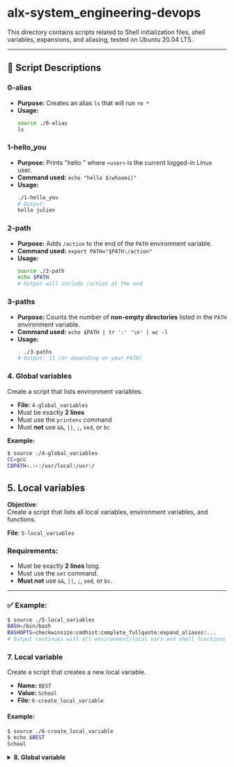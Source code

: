 # alx-system_engineering-devops

This directory contains scripts related to Shell initialization files, shell variables, expansions, and aliasing, tested on Ubuntu 20.04 LTS.

---

## 📄 Script Descriptions

### 0-alias
- **Purpose:** Creates an alias `ls` that will run `rm *`
- **Usage:**
  ```bash
  source ./0-alias
  ls     

### 1-hello_you
- **Purpose:** Prints "hello <user>" where `<user>` is the current logged-in Linux user.
- **Command used:** `echo "hello $(whoami)"`
- **Usage:**
  ```bash
  ./1-hello_you
  # Output:
  hello julien

### 2-path
- **Purpose:** Adds `/action` to the end of the `PATH` environment variable.
- **Command used:** `export PATH="$PATH:/action"`
- **Usage:**
  ```bash
  source ./2-path
  echo $PATH
  # Output will include /action at the end

### 3-paths
- **Purpose:** Counts the number of **non-empty directories** listed in the `PATH` environment variable.
- **Command used:** `echo $PATH | tr ':' '\n' | wc -l`
- **Usage:**
  ```bash
  . ./3-paths
  # Output: 11 (or depending on your PATH)

### 4. Global variables

Create a script that lists environment variables.

- **File:** `4-global_variables`
- Must be exactly **2 lines**
- Must use the `printenv` command
- Must **not** use `&&`, `||`, `;`, `sed`, or `bc`

**Example:**
```bash
$ source ./4-global_variables
CC=gcc
CDPATH=.:~:/usr/local:/usr:/

```

## 5. Local variables

**Objective**:  
Create a script that lists all local variables, environment variables, and functions.

**File**: `5-local_variables`

### Requirements:
- Must be exactly **2 lines** long.
- Must use the `set` command.
- **Must not** use `&&`, `||`, `;`, `sed`, or `bc`.

---

### ✅ Example:

```bash
$ source ./5-local_variables
BASH=/bin/bash
BASHOPTS=checkwinsize:cmdhist:complete_fullquote:expand_aliases:...
# Output continues with all environment/local vars and shell functions
```

### 7. Local variable

Create a script that creates a new local variable.

- **Name:** `BEST`  
- **Value:** `School`  
- **File:** `6-create_local_variable`

#### Example:
```bash
$ source ./6-create_local_variable
$ echo $BEST
School
```

<details>
<summary><strong>8. Global variable</strong></summary>

Create a script that creates a new global variable.

- **Name:** `BEST`  
- **Value:** `School`  
- **File:** `7-create_global_variable`

<details>
<summary>Example:</summary>

```bash
$ source ./7-create_global_variable
$ echo $BEST
School
</details> </details> 
```

<details>
<summary><strong>9. Every addition to true knowledge is an addition to human power</strong></summary>

Write a script that prints the result of the addition of `128` with the value stored in the environment variable `TRUEKNOWLEDGE`, followed by a new line.

- **File:** `8-true_knowledge`

<details>
<summary>Example:</summary>

```bash
$ export TRUEKNOWLEDGE=1209
$ ./8-true_knowledge | cat -e
1337$
</details> </details> 
```

<details>
<summary><strong>9. Divide and rule</strong></summary>

Write a script that prints the result of `POWER` divided by `DIVIDE`, followed by a new line.

- **POWER** and **DIVIDE** are environment variables
- **File:** `9-divide_and_rule`

<details>
<summary>Example:</summary>

```bash
$ export POWER=42784
$ export DIVIDE=32
$ ./9-divide_and_rule
1337
</details> </details> 
```

<details>
<summary><strong>10. Love is anterior to life, posterior to death, initial of creation, and the exponent of breath</strong></summary>

Write a script that displays the result of `BREATH` to the power `LOVE`.

- **BREATH** and **LOVE** are environment variables
- The script should display the result followed by a new line
- **File:** `10-love_exponent_breath`

<details>
<summary>Example:</summary>

```bash
$ export BREATH=4
$ export LOVE=3
$ ./10-love_exponent_breath
64
</details> </details> 
```

<details>
<summary><strong>11. There are 10 types of people in the world -- Those who understand binary, and those who don't</strong></summary>

Write a script that converts a number from base 2 to base 10.

- The number in base 2 is stored in the environment variable `BINARY`
- The script should display the number in base 10, followed by a new line
- **File:** `11-binary_to_decimal`

<details>
<summary>Example:</summary>

```bash
$ export BINARY=10100111001
$ ./11-binary_to_decimal
1337
</details> </details> 

```

<details>
<summary><strong>12. Combination</strong></summary>

Create a script that prints all possible combinations of two lowercase letters, from `a` to `z`, except `oo`.

- One combination per line
- The output is ordered alphabetically starting from `aa`
- Do not print `oo`
- The script must contain **a maximum of 64 characters**

**File:** `12-combinations`

<details>
<summary>Example:</summary>

```bash
$ ./12-combinations | wc -l
675

$ ./12-combinations | grep oo
# (no output)

$ ./12-combinations | tail -303 | head -10
oi
oj
ok
ol
om
on
op
oq
or
os
</details> </details> 
```

<details>
<summary><strong>13. Floats</strong></summary>

Write a script that prints a number with **two decimal places**, followed by a new line.

- The number is stored in the environment variable `NUM`.
- The output should **always show two digits after the decimal**.

**File:** `13-print_float`

<details>
<summary>Example:</summary>

```bash
$ export NUM=0
$ ./13-print_float
0.00

$ export NUM=98
$ ./13-print_float
98.00

$ export NUM=3.14159265359
$ ./13-print_float
3.14
</details> </details> 
```

### 14. Decimal to Hexadecimal

**File:** `100-decimal_to_hexadecimal`

A Bash script that converts a number from base 10 to base 16.

- The decimal number is stored in the environment variable `DECIMAL`.
- The script prints the hexadecimal representation of the number, followed by a new line.

#### Example:

```bash
export DECIMAL=1337
./100-decimal_to_hexadecimal
# Output: 539
```


